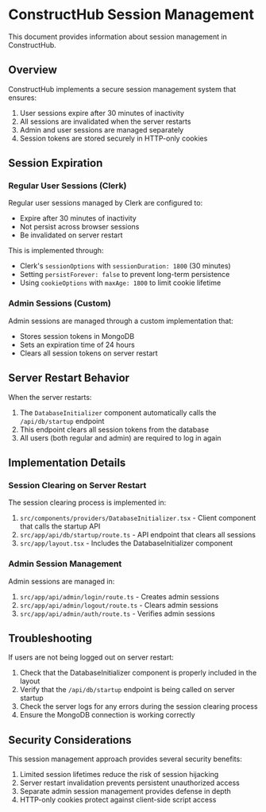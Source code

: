 # ConstructHub Session Management

This document provides information about session management in ConstructHub.

## Overview

ConstructHub implements a secure session management system that ensures:

1. User sessions expire after 30 minutes of inactivity
2. All sessions are invalidated when the server restarts
3. Admin and user sessions are managed separately
4. Session tokens are stored securely in HTTP-only cookies

## Session Expiration

### Regular User Sessions (Clerk)

Regular user sessions managed by Clerk are configured to:

- Expire after 30 minutes of inactivity
- Not persist across browser sessions
- Be invalidated on server restart

This is implemented through:
- Clerk's `sessionOptions` with `sessionDuration: 1800` (30 minutes)
- Setting `persistForever: false` to prevent long-term persistence
- Using `cookieOptions` with `maxAge: 1800` to limit cookie lifetime

### Admin Sessions (Custom)

Admin sessions are managed through a custom implementation that:

- Stores session tokens in MongoDB
- Sets an expiration time of 24 hours
- Clears all session tokens on server restart

## Server Restart Behavior

When the server restarts:

1. The `DatabaseInitializer` component automatically calls the `/api/db/startup` endpoint
2. This endpoint clears all session tokens from the database
3. All users (both regular and admin) are required to log in again

## Implementation Details

### Session Clearing on Server Restart

The session clearing process is implemented in:

1. `src/components/providers/DatabaseInitializer.tsx` - Client component that calls the startup API
2. `src/app/api/db/startup/route.ts` - API endpoint that clears all sessions
3. `src/app/layout.tsx` - Includes the DatabaseInitializer component

### Admin Session Management

Admin sessions are managed in:

1. `src/app/api/admin/login/route.ts` - Creates admin sessions
2. `src/app/api/admin/logout/route.ts` - Clears admin sessions
3. `src/app/api/admin/auth/route.ts` - Verifies admin sessions

## Troubleshooting

If users are not being logged out on server restart:

1. Check that the DatabaseInitializer component is properly included in the layout
2. Verify that the `/api/db/startup` endpoint is being called on server startup
3. Check the server logs for any errors during the session clearing process
4. Ensure the MongoDB connection is working correctly

## Security Considerations

This session management approach provides several security benefits:

1. Limited session lifetimes reduce the risk of session hijacking
2. Server restart invalidation prevents persistent unauthorized access
3. Separate admin session management provides defense in depth
4. HTTP-only cookies protect against client-side script access

